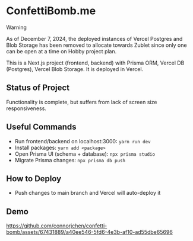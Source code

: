 # ConfettiBomb.me

> [!WARNING]
> As of December 7, 2024, the deployed instances of Vercel Postgres and Blob Storage has been removed to allocate towards Zublet since only one can be open at a time on Hobby project plan.

This is a Next.js project (frontend, backend) with Prisma ORM, Vercel DB (Postgres), Vercel Blob Storage. It is deployed in Vercel.

## Status of Project
Functionality is complete, but suffers from lack of screen size responsiveness.

## Useful Commands

- Run frontend/backend on localhost:3000: `yarn run dev`
- Install packages: `yarn add <package>`
- Open Prisma UI (schema + database): `npx prisma studio`
- Migrate Prisma changes: `npx prisma db push`

## How to Deploy

- Push changes to main branch and Vercel will auto-deploy it

## Demo



https://github.com/connorjchen/confetti-bomb/assets/67431889/a40ee546-5fd6-4e3b-af10-ad55dbe65696



